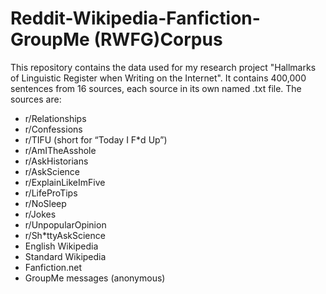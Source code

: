 # Reddit-Wikipedia-Fanfiction-GroupMe (RWFG)Corpus
This repository contains the data used for my research project "Hallmarks of Linguistic Register when Writing on the Internet". It contains 400,000 sentences from 16 sources, each source in its own named .txt file. The sources are: 
* r/Relationships
* r/Confessions
* r/TIFU (short for “Today I F\*d Up”)
* r/AmITheAsshole
* r/AskHistorians
* r/AskScience
* r/ExplainLikeImFive
* r/LifeProTips
* r/NoSleep
* r/Jokes
* r/UnpopularOpinion
* r/Sh\*ttyAskScience
* English Wikipedia
* Standard Wikipedia
* Fanfiction.net
* GroupMe messages (anonymous)